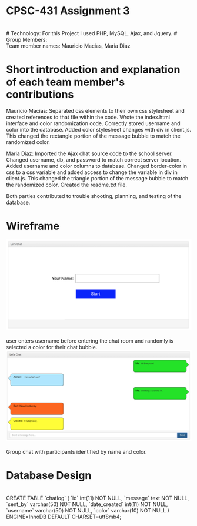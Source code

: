 # CPSC-431 Assignment 3
<br>
# Technology: 
For this Project I used PHP, MySQL, Ajax, and Jquery. 
# Group Members:
<br>Team member names: Mauricio Macias, Maria Diaz <br>

# Short introduction and explanation of each team member's contributions <br>
Mauricio Macias: Separated css elements to their own css stylesheet and created references to that file within the code. Wrote the index.html interface and color randomization code. Correctly stored username and color into the database. Added color stylesheet changes with div in client.js. This changed the rectangle portion of the message bubble to match the randomized color. <br>

Maria Diaz: Imported the Ajax chat source code to the school server. Changed username, db, and password to match correct server location. Added username and color columns to database. Changed border-color in css to a css variable and added access to change the variable in div in client.js. This changed the triangle portion of the message bubble to match the randomized color. Created the readme.txt file. <br>
			
Both parties contributed to trouble shooting, planning, and testing of the database. <br>

# Wireframe

![](img/name.png)
<br>
<br> user enters username before entering the chat room and randomly is selected a color for their chat bubble.
<br>
![](img/chat.png)
<br>
<br> Group chat with participants identified by name and color. 
<br>
# Database Design
<br>
CREATE TABLE `chatlog` (
  `id` int(11) NOT NULL,
  `message` text NOT NULL,
  `sent_by` varchar(50) NOT NULL,
  `date_created` int(11) NOT NULL,
  `username` varchar(50) NOT NULL,
  `color` varchar(10) NOT NULL
) ENGINE=InnoDB DEFAULT CHARSET=utf8mb4;

